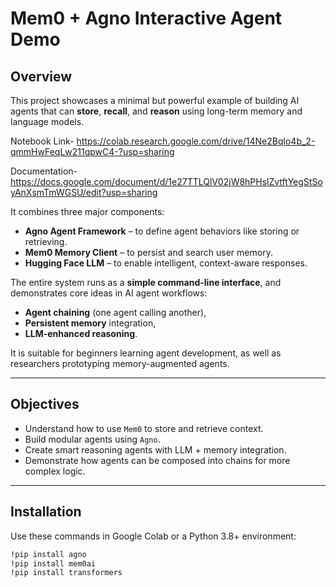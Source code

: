 # Mem0 + Agno Interactive Agent Demo

## Overview

This project showcases a minimal but powerful example of building AI agents that can **store**, **recall**, and **reason** using long-term memory and language models.

Notebook Link- https://colab.research.google.com/drive/14Ne2Bqlo4b_2-qmmHwFeqLw211qpwC4-?usp=sharing

 Documentation- https://docs.google.com/document/d/1e27TTLQlV02jW8hPHslZvtftYegStSoyAnXsmTmWGSU/edit?usp=sharing
 
It combines three major components:
- **Agno Agent Framework** – to define agent behaviors like storing or retrieving.
- **Mem0 Memory Client** – to persist and search user memory.
- **Hugging Face LLM** – to enable intelligent, context-aware responses.

The entire system runs as a **simple command-line interface**, and demonstrates core ideas in AI agent workflows:
- **Agent chaining** (one agent calling another),
- **Persistent memory** integration,
- **LLM-enhanced reasoning**.

It is suitable for beginners learning agent development, as well as researchers prototyping memory-augmented agents.

---

## Objectives

- Understand how to use `Mem0` to store and retrieve context.
- Build modular agents using `Agno`.
- Create smart reasoning agents with LLM + memory integration.
- Demonstrate how agents can be composed into chains for more complex logic.

---

## Installation

Use these commands in Google Colab or a Python 3.8+ environment:

```bash
!pip install agno
!pip install mem0ai
!pip install transformers
